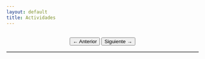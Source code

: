 ```yaml
---
layout: default
title: Actividades
---
```


<h2 id="mes-anio"></h2>
<div style="text-align: center; margin-bottom: 1rem;">
  <button onclick="cambiarMes(-1)">← Anterior</button>
  <button onclick="cambiarMes(1)">Siguiente →</button>
</div>
<table id="calendario" border="1" cellspacing="0" cellpadding="5" style="margin: 0 auto; border-collapse: collapse;"><table>